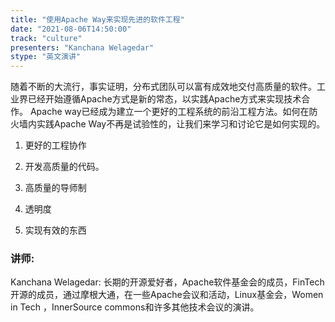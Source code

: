 ```yaml
---
title: "使用Apache Way来实现先进的软件工程"
date: "2021-08-06T14:50:00" 
track: "culture"
presenters: "Kanchana Welagedar"
stype: "英文演讲"
---
```

随着不断的大流行，事实证明，分布式团队可以富有成效地交付高质量的软件。工业界已经开始遵循Apache方式是新的常态，以实践Apache方式来实现技术合作。
 Apache way已经成为建立一个更好的工程系统的前沿工程方法。如何在防火墙内实践Apache Way不再是试验性的，让我们来学习和讨论它是如何实现的。

 1. 更好的工程协作 

 2. 开发高质量的代码。

 3. 高质量的导师制 

 4. 透明度

 5. 实现有效的东西
 ### 讲师: 
 Kanchana Welagedar: 长期的开源爱好者，Apache软件基金会的成员，FinTech开源的成员，通过摩根大通，在一些Apache会议和活动，Linux基金会，Women in Tech ，InnerSource commons和许多其他技术会议的演讲。